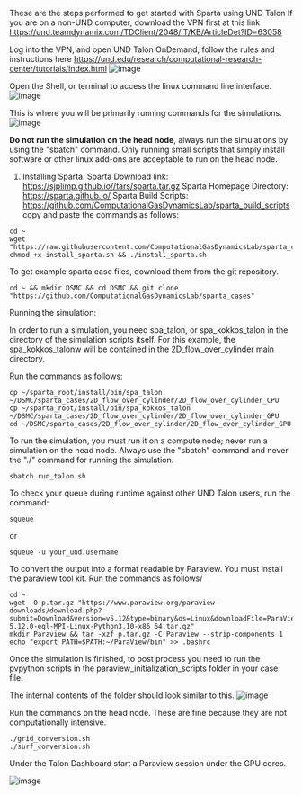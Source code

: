 These are the steps performed to get started with Sparta using UND Talon
If you are on a non-UND computer, download the VPN first at this link https://und.teamdynamix.com/TDClient/2048/IT/KB/ArticleDet?ID=63058

Log into the VPN, and open UND Talon OnDemand, follow the rules and instructions here https://und.edu/research/computational-research-center/tutorials/index.html
![image](https://github.com/ComputationalGasDynamicsLab/sparta_cases/assets/10146286/a6ec2dac-4aa6-4509-8897-4b6d0700a61b)

Open the Shell, or terminal to access the linux command line interface.
![image](https://github.com/ComputationalGasDynamicsLab/sparta_cases/assets/10146286/87eb52ea-1463-44d8-a0bb-ebdc04835817)

This is where you will be primarily running commands for the simulations.
![image](https://github.com/ComputationalGasDynamicsLab/sparta_cases/assets/10146286/cd388a26-8725-4d0b-b333-07b7020cd32b)

**Do not run the simulation on the head node**, always run the simulations by using the "sbatch" command. Only running  small scripts that simply install software or other linux add-ons are acceptable to run on the head node.


1. Installing Sparta.
Sparta Download link: https://sjplimp.github.io//tars/sparta.tar.gz
Sparta Homepage Directory: https://sparta.github.io/
Sparta Build Scripts: https://github.com/ComputationalGasDynamicsLab/sparta_build_scripts
copy and paste the commands as follows:

```
cd ~
wget "https://raw.githubusercontent.com/ComputationalGasDynamicsLab/sparta_cases/Jalen3/install_sparta.sh"
chmod +x install_sparta.sh && ./install_sparta.sh

```
To get example sparta case files, download them from the git repository. 
```
cd ~ && mkdir DSMC && cd DSMC && git clone "https://github.com/ComputationalGasDynamicsLab/sparta_cases"
```
Running the simulation:

In order to run a simulation, you need spa_talon, or spa_kokkos_talon in the directory of the simulation scripts itself. For this example, the spa_kokkos_talonw will be contained in the 2D_flow_over_cylinder main directory.

Run the commands as follows:

```
cp ~/sparta_root/install/bin/spa_talon ~/DSMC/sparta_cases/2D_flow_over_cylinder/2D_flow_over_cylinder_CPU
cp ~/sparta_root/install/bin/spa_kokkos_talon ~/DSMC/sparta_cases/2D_flow_over_cylinder/2D_flow_over_cylinder_GPU
cd ~/DSMC/sparta_cases/2D_flow_over_cylinder/2D_flow_over_cylinder_GPU
```
To run the simulation, you must run it on a compute node; never run a simulation on the head node. Always use the "sbatch" command and never the "./" command for running the simulation.

```
sbatch run_talon.sh
```
To check your queue during runtime against other UND Talon users, run the command:

```
squeue
```

or 

```
squeue -u your_und.username

```
To convert the output into a format readable by Paraview. You must install the paraview tool kit. Run the commands as follows/

```
cd ~
wget -O p.tar.gz "https://www.paraview.org/paraview-downloads/download.php?submit=Download&version=v5.12&type=binary&os=Linux&downloadFile=ParaView-5.12.0-egl-MPI-Linux-Python3.10-x86_64.tar.gz"
mkdir Paraview && tar -xzf p.tar.gz -C Paraview --strip-components 1
echo "export PATH=$PATH:~/ParaView/bin" >> .bashrc
```
Once the simulation is finished, to post process you need to run the pvpython scripts in the paraview_initialization_scripts folder in your case file.


The internal contents of the folder should look similar to this.
![image](https://github.com/ComputationalGasDynamicsLab/sparta_cases/assets/10146286/e91fcf99-8204-40d7-8101-439681431394)


Run the commands on the head node. These are fine because they are not computationally intensive.
```
./grid_conversion.sh
./surf_conversion.sh
```
Under the Talon Dashboard start a Paraview session under the GPU cores.

![image](https://github.com/ComputationalGasDynamicsLab/sparta_cases/assets/10146286/649461c8-61cd-4b59-bb17-dbcd68f36260)

